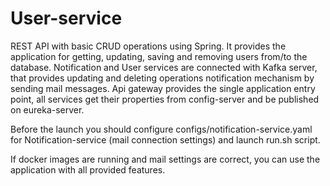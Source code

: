 # User-service
REST API with basic CRUD operations using Spring. It provides the application for getting, updating, saving and removing users from/to the database. Notification and User services are connected with Kafka server, that provides updating and deleting operations notification mechanism by sending mail messages. 
Api gateway provides the single application entry point, all services get their properties from config-server and be published on eureka-server.

Before the launch you should configure configs/notification-service.yaml for Notification-service (mail connection settings) and launch run.sh script.

If docker images are running and mail settings are correct, you can use the application with all provided features.
